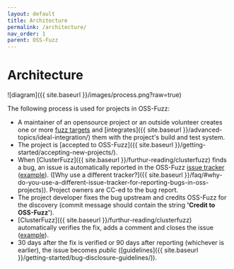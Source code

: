 ```yaml
---
layout: default
title: Architecture
permalink: /architecture/
nav_order: 1
parent: OSS-Fuzz
---
```


# Architecture
![diagram]({{ site.baseurl }}/images/process.png?raw=true)

The following process is used for projects in OSS-Fuzz:

- A maintainer of an opensource project or an outside volunteer creates
one or more [fuzz targets](http://libfuzzer.info/#fuzz-target)
and [integrates]({{ site.baseurl }}/advanced-topics/ideal-integration/) them
with the project's build and test system.
- The project is [accepted to OSS-Fuzz]({{ site.baseurl }}/getting-started/accepting-new-projects/).
- When [ClusterFuzz]({{ site.baseurl }}/furthur-reading/clusterfuzz) finds a
  bug, an issue is automatically reported in the OSS-Fuzz
  [issue tracker](https://bugs.chromium.org/p/oss-fuzz/issues/list) 
  ([example](https://bugs.chromium.org/p/oss-fuzz/issues/detail?id=9)).
  ([Why use a different tracker?]({{ site.baseurl }}/faq/#why-do-you-use-a-different-issue-tracker-for-reporting-bugs-in-oss-projects)).
  Project owners are CC-ed to the bug report.
- The project developer fixes the bug upstream and credits OSS-Fuzz for the
  discovery (commit message should contain the string **'Credit to OSS-Fuzz'**).
- [ClusterFuzz]({{ site.baseurl }}/furthur-reading/clusterfuzz) automatically
  verifies the fix, adds a comment and closes the issue
  ([example](https://bugs.chromium.org/p/oss-fuzz/issues/detail?id=53#c3)).
- 30 days after the fix is verified or 90 days after reporting (whichever is
  earlier), the issue becomes *public*
  ([guidelines]({{ site.baseurl }}/getting-started/bug-disclosure-guidelines/)).

